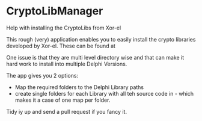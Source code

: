 # CryptoLibManager
Help with installing the CryptoLibs from Xor-el

This rough (very) application enables you to easily install the crypto libraries developed by Xor-el. 
These can be found at 

One issue is that they are multi level directory wise and that can make it hard work to install into multiple Delphi Versions.

The app gives you 2 options:
- Map the required folders to the Delphi Library paths
- create single folders for each Library with all teh source code in - which makes it a case of one map per folder.

Tidy iy up and send a pull request if you fancy it.

